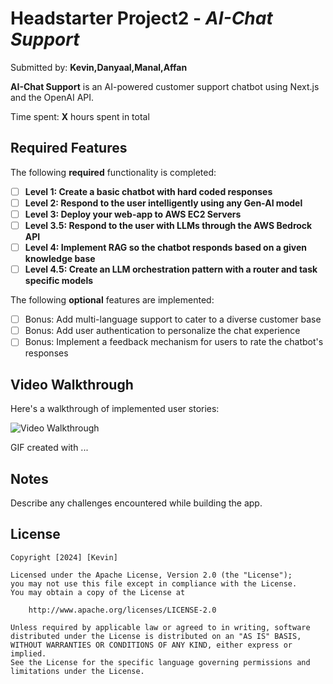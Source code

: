 # Headstarter Project2 - *AI-Chat Support*

Submitted by: **Kevin,Danyaal,Manal,Affan**

**AI-Chat Support** is an AI-powered customer support chatbot using Next.js and the OpenAI API.

Time spent: **X** hours spent in total

## Required Features

The following **required** functionality is completed:

- [ ] **Level 1: Create a basic chatbot with hard coded responses**
- [ ] **Level 2: Respond to the user intelligently using any Gen-AI model**
- [ ] **Level 3: Deploy your web-app to AWS EC2 Servers**
- [ ] **Level 3.5: Respond to the user with LLMs through the AWS Bedrock API**
- [ ] **Level 4: Implement RAG so the chatbot responds based on a given knowledge base**
- [ ] **Level 4.5: Create an LLM orchestration pattern with a router and task specific models**

The following **optional** features are implemented:

- [ ] Bonus: Add multi-language support to cater to a diverse customer base
- [ ] Bonus: Add user authentication to personalize the chat experience
- [ ] Bonus: Implement a feedback mechanism for users to rate the chatbot's responses

## Video Walkthrough

Here's a walkthrough of implemented user stories:

<img src='http://i.imgur.com/link/to/your/gif/file.gif' title='Video Walkthrough' width='' alt='Video Walkthrough' />

<!-- Replace this with whatever GIF tool you used! -->
GIF created with ...  
<!-- Recommended tools:
[Kap](https://getkap.co/) for macOS
[ScreenToGif](https://www.screentogif.com/) for Windows
[peek](https://github.com/phw/peek) for Linux. -->

## Notes

Describe any challenges encountered while building the app.

## License

    Copyright [2024] [Kevin]

    Licensed under the Apache License, Version 2.0 (the "License");
    you may not use this file except in compliance with the License.
    You may obtain a copy of the License at

        http://www.apache.org/licenses/LICENSE-2.0

    Unless required by applicable law or agreed to in writing, software
    distributed under the License is distributed on an "AS IS" BASIS,
    WITHOUT WARRANTIES OR CONDITIONS OF ANY KIND, either express or implied.
    See the License for the specific language governing permissions and
    limitations under the License.